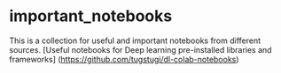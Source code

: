 # important_notebooks
This is a collection for useful and important notebooks from different sources.
[Useful notebooks for Deep learning pre-installed libraries and frameworks] (https://github.com/tugstugi/dl-colab-notebooks)

